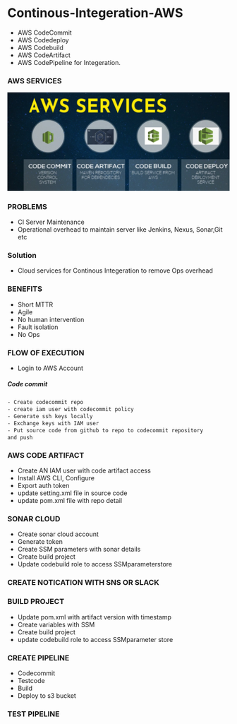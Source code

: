 # Continous-Integeration-AWS
- AWS CodeCommit
- AWS Codedeploy
- AWS Codebuild
- AWS CodeArtifact
- AWS CodePipeline for Integeration.

### AWS SERVICES

![CI-AWS](https://github.com/aleem632/Continous-Integeration-AWS/blob/0f9f8fd7b0231d0b6a0b0766abc0e63dbca77803/Diagram/CI-AWS.png)


### PROBLEMS
- CI Server Maintenance
- Operational overhead to maintain server like Jenkins, Nexus, Sonar,Git etc
### Solution
- Cloud services for Continous Integeration to remove Ops overhead

### BENEFITS
- Short MTTR
- Agile
- No human intervention
- Fault isolation 
- No Ops

### FLOW OF EXECUTION
- Login to AWS Account
##### Code commit 
    - Create codecommit repo
    - create iam user with codecommit policy
    - Generate ssh keys locally
    - Exchange keys with IAM user
    - Put source code from github to repo to codecommit repository         and push
 ### AWS CODE ARTIFACT
 - Create AN IAM user with code artifact access
 - Install AWS CLI, Configure
 - Export auth token
 - update setting.xml file in source code
 - update pom.xml file with repo detail
 ### SONAR CLOUD
 - Create sonar cloud account
 - Generate token
 - Create SSM parameters with sonar details
 - Create build project
 - Update codebuild role to access SSMparameterstore
 ### CREATE NOTICATION WITH SNS OR SLACK
 ### BUILD PROJECT
 - Update pom.xml with artifact version with timestamp
 - Create variables with SSM
 - Create build project
 - update codebuild role to access SSMparameter store
 ### CREATE PIPELINE
 - Codecommit 
 - Testcode 
 - Build 
 - Deploy to s3 bucket
 ### TEST PIPELINE
 
 
 
 
